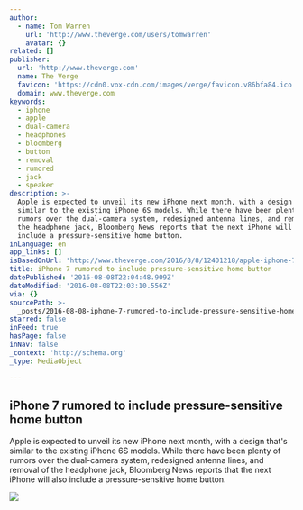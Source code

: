 ```yaml
---
author:
  - name: Tom Warren
    url: 'http://www.theverge.com/users/tomwarren'
    avatar: {}
related: []
publisher:
  url: 'http://www.theverge.com'
  name: The Verge
  favicon: 'https://cdn0.vox-cdn.com/images/verge/favicon.v86bfa84.ico'
  domain: www.theverge.com
keywords:
  - iphone
  - apple
  - dual-camera
  - headphones
  - bloomberg
  - button
  - removal
  - rumored
  - jack
  - speaker
description: >-
  Apple is expected to unveil its new iPhone next month, with a design that's
  similar to the existing iPhone 6S models. While there have been plenty of
  rumors over the dual-camera system, redesigned antenna lines, and removal of
  the headphone jack, Bloomberg News reports that the next iPhone will also
  include a pressure-sensitive home button.
inLanguage: en
app_links: []
isBasedOnUrl: 'http://www.theverge.com/2016/8/8/12401218/apple-iphone-7-home-button-rumor'
title: iPhone 7 rumored to include pressure-sensitive home button
datePublished: '2016-08-08T22:04:48.909Z'
dateModified: '2016-08-08T22:03:10.556Z'
via: {}
sourcePath: >-
  _posts/2016-08-08-iphone-7-rumored-to-include-pressure-sensitive-home-button.md
starred: false
inFeed: true
hasPage: false
inNav: false
_context: 'http://schema.org'
_type: MediaObject

---
```

<article style=""><h1>iPhone 7 rumored to include pressure-sensitive home button</h1><p>Apple is expected to unveil its new iPhone next month, with a design that's similar to the existing iPhone 6S models. While there have been plenty of rumors over the dual-camera system, redesigned antenna lines, and removal of the headphone jack, Bloomberg News reports that the next iPhone will also include a pressure-sensitive home button.</p><img src="https://cdn1.vox-cdn.com/thumbor/hNzGk9Lc3y9WqaP4puxmWG9taf4=/0x20:640x380/1600x900/cdn0.vox-cdn.com/uploads/chorus_image/image/50318699/touch-id-iphone-5s-home.0.jpg" /></article>